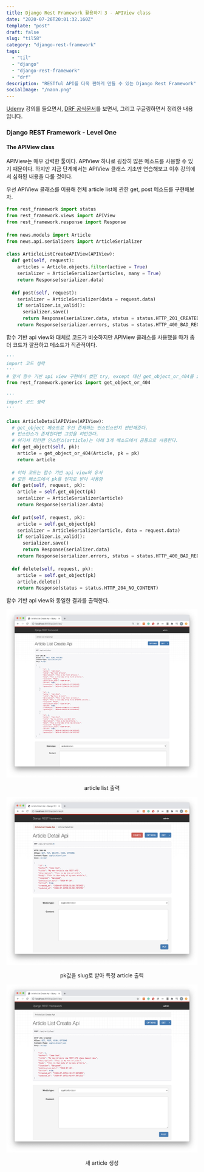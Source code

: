 ```yaml
---
title: Django Rest Framework 활용하기 3 - APIView class
date: "2020-07-26T20:01:32.160Z"
template: "post"
draft: false
slug: "til58"
category: "django-rest-framework"
tags:
  - "til"
  - "django"
  - "django-rest-framework"
  - "drf"
description: "RESTful API를 더욱 편하게 만들 수 있는 Django Rest Framework"
socialImage: "/naon.png"
---
```


[Udemy](https://www.udemy.com/course/the-complete-guide-to-django-rest-framework-and-vue-js/) 강의를 들으면서, [DRF 공식문서](https://www.django-rest-framework.org/api-guide/serializers/)를 보면서, 그리고 구글링하면서 정리한 내용입니다.

### Django REST Framework - Level One
#### The APIView class

APIView는 매우 강력한 툴이다. APIView 하나로 굉장히 많은 메소드를 사용할 수 있기 때문이다. 하지만 지금 단계에서는 APIView 클래스 기초만 연습해보고 이후 강의에서 심화된 내용을 다룰 것이다.

우선 APIView 클래스를 이용해 전체 article list에 관한 get, post 메소드를 구현해보자.

```python
from rest_framework import status
from rest_framework.views import APIView
from rest_framework.response import Response

from news.models import Article
from news.api.serializers import ArticleSerializer

class ArticleListCreateAPIView(APIView):
  def get(self, request):
    articles = Article.objects.filter(active = True)
    serializer = ArticleSerializer(articles, many = True)
    return Response(serializer.data)

  def post(self, request):
    serializer = ArticleSerializer(data = request.data)
    if serializer.is_valid():
      serializer.save()
      return Response(serializer.data, status = status.HTTP_201_CREATED)
    return Response(serializer.errors, status = status.HTTP_400_BAD_REQUEST)
```

함수 기반 api view와 대체로 코드가 비슷하지만 APIView 클래스를 사용했을 때가 좀 더 코드가 깔끔하고 메소드가 직관적이다.

```python
'''
import 코드 생략
'''
# 앞서 함수 기반 api view 구현에서 썼던 try, except 대신 get_object_or_404를 import 해서 사용
from rest_framework.generics import get_object_or_404

'''
import 코드 생략
'''

class ArticleDetailAPIView(APIView):
  # get_object 메소드로 우선 존재하는 인스턴스인지 판단해준다.
  # 인스턴스가 존재한다면 그것을 리턴한다.
  # 여기서 리턴한 인스턴스(article)는 아래 3개 메소드에서 공통으로 사용한다.
  def get_object(self, pk):
    article = get_object_or_404(Article, pk = pk)
    return article

  # 이하 코드는 함수 기반 api view와 유사
  # 모든 메소드에서 pk를 인자로 받아 사용함
  def get(self, request, pk):
    article = self.get_object(pk)
    serializer = ArticleSerializer(article)
    return Response(serializer.data)

  def put(self, request, pk):
    article = self.get_object(pk)
    serializer = ArticleSerializer(article, data = request.data)
    if serializer.is_valid():
      serializer.save()
      return Response(serializer.data)
    return Response(serializer.errors, status = status.HTTP_400_BAD_REQUEST)

  def delete(self, request, pk):
    article = self.get_object(pk)
    article.delete()
    return Response(status = status.HTTP_204_NO_CONTENT)
```

함수 기반 api view와 동일한 결과를 출력한다.

![class based list view](/media/udemy-drf06-class-based-list.png)
<center>article list 출력</center>

![class based detail view](/media/udemy-drf08-class-based-detail.png)
<center>pk값을 slug로 받아 특정 article 출력</center>

![class based detail post](/media/udemy-drf07-class-based-post.png)
<center>새 article 생성</center>